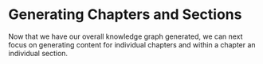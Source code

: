 # Generating Chapters and Sections

Now that we have our overall knowledge graph generated, we can next focus on generating content for individual chapters and within a chapter an individual section.




